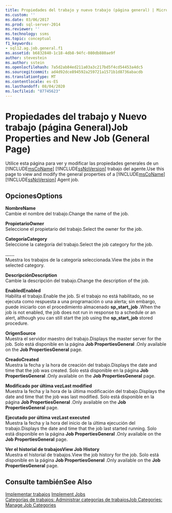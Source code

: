 ```yaml
---
title: Propiedades del trabajo y nuevo trabajo (página general) | Microsoft Docs
ms.custom: ''
ms.date: 03/06/2017
ms.prod: sql-server-2014
ms.reviewer: ''
ms.technology: ssms
ms.topic: conceptual
f1_keywords:
- sql12.ag.job.general.f1
ms.assetid: b6832840-1c18-4db8-94fc-080db880ae9f
author: stevestein
ms.author: sstein
ms.openlocfilehash: 7a5d2ab84ed211a03a3c217bd5f4cd54453a4dc5
ms.sourcegitcommit: ad4d92dce894592a259721a1571b1d8736abacdb
ms.translationtype: MT
ms.contentlocale: es-ES
ms.lasthandoff: 08/04/2020
ms.locfileid: "87745623"
---
```

# <a name="job-properties-and-new-job-general-page"></a><span data-ttu-id="4d28a-102">Propiedades del trabajo y Nuevo trabajo (página General)</span><span class="sxs-lookup"><span data-stu-id="4d28a-102">Job Properties and New Job (General Page)</span></span>
  <span data-ttu-id="4d28a-103">Utilice esta página para ver y modificar las propiedades generales de un [!INCLUDE[msCoName](../../includes/msconame-md.md)] [!INCLUDE[ssNoVersion](../../includes/ssnoversion-md.md)] trabajo del agente.</span><span class="sxs-lookup"><span data-stu-id="4d28a-103">Use this page to view and modify the general properties of a [!INCLUDE[msCoName](../../includes/msconame-md.md)] [!INCLUDE[ssNoVersion](../../includes/ssnoversion-md.md)] Agent job.</span></span>  
  
## <a name="options"></a><span data-ttu-id="4d28a-104">Opciones</span><span class="sxs-lookup"><span data-stu-id="4d28a-104">Options</span></span>  
 <span data-ttu-id="4d28a-105">**Nombre**</span><span class="sxs-lookup"><span data-stu-id="4d28a-105">**Name**</span></span>  
 <span data-ttu-id="4d28a-106">Cambie el nombre del trabajo.</span><span class="sxs-lookup"><span data-stu-id="4d28a-106">Change the name of the job.</span></span>  
  
 <span data-ttu-id="4d28a-107">**Propietario**</span><span class="sxs-lookup"><span data-stu-id="4d28a-107">**Owner**</span></span>  
 <span data-ttu-id="4d28a-108">Seleccione el propietario del trabajo.</span><span class="sxs-lookup"><span data-stu-id="4d28a-108">Select the owner for the job.</span></span>  
  
 <span data-ttu-id="4d28a-109">**Categoría**</span><span class="sxs-lookup"><span data-stu-id="4d28a-109">**Category**</span></span>  
 <span data-ttu-id="4d28a-110">Seleccione la categoría del trabajo.</span><span class="sxs-lookup"><span data-stu-id="4d28a-110">Select the job category for the job.</span></span>  
  
 <span data-ttu-id="4d28a-111">**...**</span><span class="sxs-lookup"><span data-stu-id="4d28a-111">**...**</span></span>  
 <span data-ttu-id="4d28a-112">Muestra los trabajos de la categoría seleccionada.</span><span class="sxs-lookup"><span data-stu-id="4d28a-112">View the jobs in the selected category.</span></span>  
  
 <span data-ttu-id="4d28a-113">**Descripción**</span><span class="sxs-lookup"><span data-stu-id="4d28a-113">**Description**</span></span>  
 <span data-ttu-id="4d28a-114">Cambie la descripción del trabajo.</span><span class="sxs-lookup"><span data-stu-id="4d28a-114">Change the description of the job.</span></span>  
  
 <span data-ttu-id="4d28a-115">**Enabled**</span><span class="sxs-lookup"><span data-stu-id="4d28a-115">**Enabled**</span></span>  
 <span data-ttu-id="4d28a-116">Habilita el trabajo.</span><span class="sxs-lookup"><span data-stu-id="4d28a-116">Enable the job.</span></span> <span data-ttu-id="4d28a-117">Si el trabajo no está habilitado, no se ejecuta como respuesta a una programación o una alerta; sin embargo, puede iniciarlo con el procedimiento almacenado **sp_start_job** .</span><span class="sxs-lookup"><span data-stu-id="4d28a-117">When the job is not enabled, the job does not run in response to a schedule or an alert, although you can still start the job using the **sp_start_job** stored procedure.</span></span>  
  
 <span data-ttu-id="4d28a-118">**Origen**</span><span class="sxs-lookup"><span data-stu-id="4d28a-118">**Source**</span></span>  
 <span data-ttu-id="4d28a-119">Muestra el servidor maestro del trabajo.</span><span class="sxs-lookup"><span data-stu-id="4d28a-119">Displays the master server for the job.</span></span> <span data-ttu-id="4d28a-120">Solo está disponible en la página **Job PropertiesGeneral** .</span><span class="sxs-lookup"><span data-stu-id="4d28a-120">Only available on the **Job PropertiesGeneral** page.</span></span>  
  
 <span data-ttu-id="4d28a-121">**Creado**</span><span class="sxs-lookup"><span data-stu-id="4d28a-121">**Created**</span></span>  
 <span data-ttu-id="4d28a-122">Muestra la fecha y la hora de creación del trabajo.</span><span class="sxs-lookup"><span data-stu-id="4d28a-122">Displays the date and time that the job was created.</span></span> <span data-ttu-id="4d28a-123">Solo está disponible en la página **Job PropertiesGeneral** .</span><span class="sxs-lookup"><span data-stu-id="4d28a-123">Only available on the **Job PropertiesGeneral** page.</span></span>  
  
 <span data-ttu-id="4d28a-124">**Modificado por última vez**</span><span class="sxs-lookup"><span data-stu-id="4d28a-124">**Last modified**</span></span>  
 <span data-ttu-id="4d28a-125">Muestra la fecha y la hora de la última modificación del trabajo.</span><span class="sxs-lookup"><span data-stu-id="4d28a-125">Displays the date and time that the job was last modified.</span></span> <span data-ttu-id="4d28a-126">Solo está disponible en la página **Job PropertiesGeneral** .</span><span class="sxs-lookup"><span data-stu-id="4d28a-126">Only available on the **Job PropertiesGeneral** page.</span></span>  
  
 <span data-ttu-id="4d28a-127">**Ejecutado por última vez**</span><span class="sxs-lookup"><span data-stu-id="4d28a-127">**Last executed**</span></span>  
 <span data-ttu-id="4d28a-128">Muestra la fecha y la hora del inicio de la última ejecución del trabajo.</span><span class="sxs-lookup"><span data-stu-id="4d28a-128">Displays the date and time that the job last started running.</span></span> <span data-ttu-id="4d28a-129">Solo está disponible en la página **Job PropertiesGeneral** .</span><span class="sxs-lookup"><span data-stu-id="4d28a-129">Only available on the **Job PropertiesGeneral** page.</span></span>  
  
 <span data-ttu-id="4d28a-130">**Ver el historial de trabajos**</span><span class="sxs-lookup"><span data-stu-id="4d28a-130">**View Job History**</span></span>  
 <span data-ttu-id="4d28a-131">Muestra el historial de trabajos.</span><span class="sxs-lookup"><span data-stu-id="4d28a-131">View the job history for the job.</span></span> <span data-ttu-id="4d28a-132">Solo está disponible en la página **Job PropertiesGeneral** .</span><span class="sxs-lookup"><span data-stu-id="4d28a-132">Only available on the **Job PropertiesGeneral** page.</span></span>  
  
## <a name="see-also"></a><span data-ttu-id="4d28a-133">Consulte también</span><span class="sxs-lookup"><span data-stu-id="4d28a-133">See Also</span></span>  
 <span data-ttu-id="4d28a-134">[Implementar trabajos](implement-jobs.md) </span><span class="sxs-lookup"><span data-stu-id="4d28a-134">[Implement Jobs](implement-jobs.md) </span></span>  
 [<span data-ttu-id="4d28a-135">Categorías de trabajos: Administrar categorías de trabajos</span><span class="sxs-lookup"><span data-stu-id="4d28a-135">Job Categories: Manage Job Categories</span></span>](job-categories-manage-job-categories.md)  
  
  
